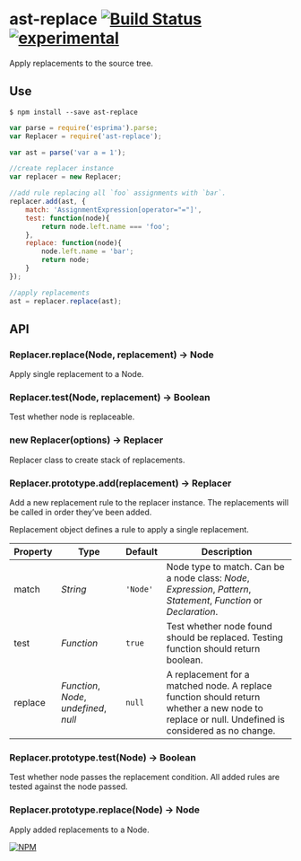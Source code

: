 # ast-replace [![Build Status](https://travis-ci.org/dfcreative/ast-replace.svg?branch=master)](https://travis-ci.org/dfcreative/ast-replace) [![experimental](http://badges.github.io/stability-badges/dist/experimental.svg)](http://github.com/badges/stability-badges)

Apply replacements to the source tree.

## Use

`$ npm install --save ast-replace`

```js
var parse = require('esprima').parse;
var Replacer = require('ast-replace');

var ast = parse('var a = 1');

//create replacer instance
var replacer = new Replacer;

//add rule replacing all `foo` assignments with `bar`.
replacer.add(ast, {
	match: 'AssignmentExpression[operator="="]',
	test: function(node){
		return node.left.name === 'foo';
	},
	replace: function(node){
		node.left.name = 'bar';
		return node;
	}
});

//apply replacements
ast = replacer.replace(ast);
```

## API

### Replacer.replace(Node, replacement) → Node

Apply single replacement to a Node.

### Replacer.test(Node, replacement) → Boolean

Test whether node is replaceable.


### new Replacer(options) → Replacer

Replacer class to create stack of replacements.


### Replacer.prototype.add(replacement) → Replacer

Add a new replacement rule to the replacer instance. The replacements will be called in order they’ve been added.

Replacement object defines a rule to apply a single replacement.

| Property | Type | Default | Description |
|---|---|---|---|
| match | _String_ | `'Node'` | Node type to match. Can be a node class: _Node_, _Expression_, _Pattern_, _Statement_, _Function_ or _Declaration_. |
| test | _Function_ | `true` | Test whether node found should be replaced. Testing function should return boolean. |
| replace | _Function_, _Node_, _undefined_, _null_ | `null` | A replacement for a matched node. A replace function should return whether a new node to replace or null. Undefined is considered as no change. |

### Replacer.prototype.test(Node) → Boolean

Test whether node passes the replacement condition. All added rules are tested against the node passed.

### Replacer.prototype.replace(Node) → Node

Apply added replacements to a Node.


[![NPM](https://nodei.co/npm/ast-replace.png?downloads=true&downloadRank=true&stars=true)](https://nodei.co/npm/ast-replace/)